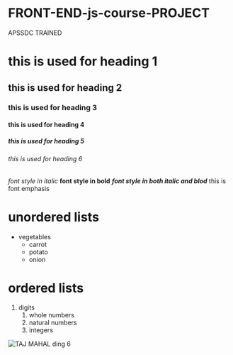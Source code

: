 # FRONT-END-js-course-PROJECT
APSSDC TRAINED
# this is used for heading 1 
## this is used for heading 2
### this is used for heading 3
#### this is used for heading 4
##### this is used for heading 5
###### this is used for heading 6

*font style in italic*
**font style in bold**
***font style in both italic and blod***
this is font emphasis

# unordered lists
* vegetables
  * carrot
  * potato
  * onion

# ordered lists
1. digits
    1. whole numbers
    2. natural numbers
    3. integers
 
 ![TAJ MAHAL](https://lp-cms-production.imgix.net/2020-11/GettyRF_494057771.jpg)
 ding 6
